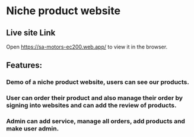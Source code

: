# Niche product website

## Live site Link

Open https://sa-motors-ec200.web.app/ to view it in the browser.

## Features:


### Demo of a niche product website, users can see our products.

### User can order their product and also manage their order by signing into websites and can add the review of products.

### Admin can add service, manage all orders, add products and make user admin.
